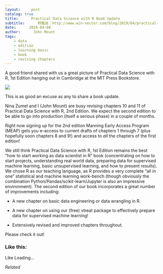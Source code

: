 ```yaml
---
layout:     post
catalog: true
title:      Practical Data Science with R Book Update
subtitle:      转载自：http://www.win-vector.com/blog/2019/04/practical-data-science-with-r-book-update/
date:      2019-04-08
author:      John Mount
tags:
    - data
    - edition
    - learning basic
    - book
    - revising chapters
---
```


A good friend shared with us a great picture of Practical Data Science with R, 1st Edition hanging out in Cambridge at the MIT Press Bookstore.


![](https://i0.wp.com/www.win-vector.com/blog/wp-content/uploads/2019/04/IMG_20190404_114957.jpg?resize=660%2C774)



This is as good an excuse as any to share a book update.




Nina Zumel and I (John Mount) are busy revising chapters 10 and 11 of Practical Data Science with R, 2nd Edition. We expect the second edition to be able to go into production (itself a serious phase) in a couple of months.

Right now signing up for the 2nd edition Manning Early Access Program (MEAP) gets you e-access to current drafts of chapters 1 through 7 (plus hopefully soon chapters 8 and 9!) and access to *all* the chapters of the first edition!

We still think Practical Data Science with R, 1st Edition remains the best “how to start working as data scientist in R” book (concentrating on how to start projects, understanding real world data, preparing data for supervised machine learning, basic unsupervised learning, and how to present results). We chose R as our teaching language, as R provides a very complete “all in one” statistical and machine learning work-bench (though obviously the combination Python/Pandas/scikit-learn/Jupyter is also an impressive environment). The second edition of our book incorporates a great number of improvements including:

- A new chapter on basic data engineering or data wrangling in R.

- A new chapter on using our (free) vtreat package to effectively prepare data for supervised machine learning!

- Extensively revised and improved chapters throughout.


Please check it out!

### Like this:

Like Loading...


*Related*

